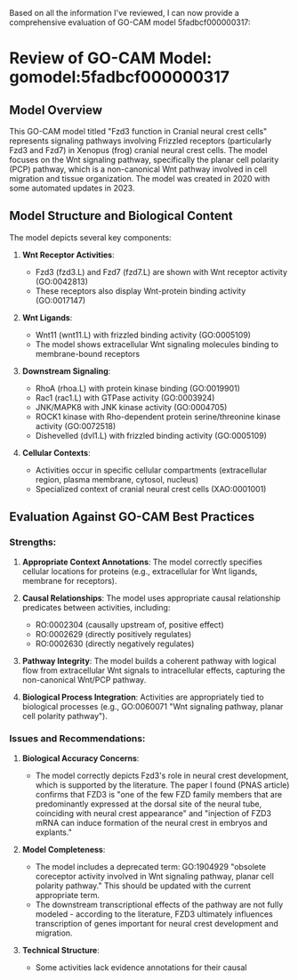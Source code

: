 Based on all the information I've reviewed, I can now provide a comprehensive evaluation of GO-CAM model 5fadbcf000000317:

# Review of GO-CAM Model: gomodel:5fadbcf000000317

## Model Overview

This GO-CAM model titled "Fzd3 function in Cranial neural crest cells" represents signaling pathways involving Frizzled receptors (particularly Fzd3 and Fzd7) in Xenopus (frog) cranial neural crest cells. The model focuses on the Wnt signaling pathway, specifically the planar cell polarity (PCP) pathway, which is a non-canonical Wnt pathway involved in cell migration and tissue organization. The model was created in 2020 with some automated updates in 2023.

## Model Structure and Biological Content

The model depicts several key components:

1. **Wnt Receptor Activities**: 
   - Fzd3 (fzd3.L) and Fzd7 (fzd7.L) are shown with Wnt receptor activity (GO:0042813)
   - These receptors also display Wnt-protein binding activity (GO:0017147)

2. **Wnt Ligands**:
   - Wnt11 (wnt11.L) with frizzled binding activity (GO:0005109)
   - The model shows extracellular Wnt signaling molecules binding to membrane-bound receptors

3. **Downstream Signaling**:
   - RhoA (rhoa.L) with protein kinase binding (GO:0019901)
   - Rac1 (rac1.L) with GTPase activity (GO:0003924)
   - JNK/MAPK8 with JNK kinase activity (GO:0004705)
   - ROCK1 kinase with Rho-dependent protein serine/threonine kinase activity (GO:0072518)
   - Dishevelled (dvl1.L) with frizzled binding activity (GO:0005109)

4. **Cellular Contexts**:
   - Activities occur in specific cellular compartments (extracellular region, plasma membrane, cytosol, nucleus)
   - Specialized context of cranial neural crest cells (XAO:0001001)

## Evaluation Against GO-CAM Best Practices

### Strengths:

1. **Appropriate Context Annotations**: The model correctly specifies cellular locations for proteins (e.g., extracellular for Wnt ligands, membrane for receptors).

2. **Causal Relationships**: The model uses appropriate causal relationship predicates between activities, including:
   - RO:0002304 (causally upstream of, positive effect)
   - RO:0002629 (directly positively regulates)
   - RO:0002630 (directly negatively regulates)

3. **Pathway Integrity**: The model builds a coherent pathway with logical flow from extracellular Wnt signals to intracellular effects, capturing the non-canonical Wnt/PCP pathway.

4. **Biological Process Integration**: Activities are appropriately tied to biological processes (e.g., GO:0060071 "Wnt signaling pathway, planar cell polarity pathway").

### Issues and Recommendations:

1. **Biological Accuracy Concerns**:
   - The model correctly depicts Fzd3's role in neural crest development, which is supported by the literature. The paper I found (PNAS article) confirms that FZD3 is "one of the few FZD family members that are predominantly expressed at the dorsal site of the neural tube, coinciding with neural crest appearance" and "injection of FZD3 mRNA can induce formation of the neural crest in embryos and explants."

2. **Model Completeness**:
   - The model includes a deprecated term: GO:1904929 "obsolete coreceptor activity involved in Wnt signaling pathway, planar cell polarity pathway." This should be updated with the current appropriate term.
   - The downstream transcriptional effects of the pathway are not fully modeled - according to the literature, FZD3 ultimately influences transcription of genes important for neural crest development and migration.

3. **Technical Structure**:
   - Some activities lack evidence annotations for their causal